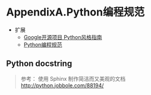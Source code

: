 # AppendixA.Python编程规范

* 扩展
  * [Google开源项目 Python风格指南](https://zh-google-styleguide.readthedocs.io/en/latest/google-python-styleguide/contents/)
  * [Python编程规范](https://www.cnblogs.com/bypp/p/8692357.html)

## Python docstring

> 参考： 使用 Sphinx 制作简洁而又美观的文档
> http://python.jobbole.com/88194/

